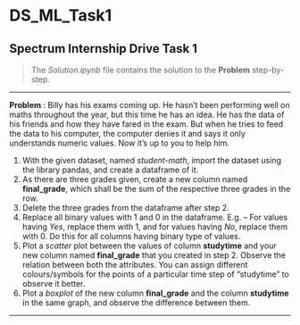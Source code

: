 # DS_ML_Task1

## Spectrum Internship Drive Task 1

>The *Solution.ipynb* file contains the solution to the **Problem** step-by-step.

*****

**Problem** : Billy has his exams coming up. He hasn’t been performing well on maths throughout the year, but this time he has an idea. He has the data of his friends and how they have fared in the exam. But when he tries to feed the data to his computer, the computer denies it and says it only understands numeric values. Now it’s up to you to help him.

1. With the given dataset, named *student-math*, import the dataset using the library pandas, and create a dataframe of it.
2. As there are three grades given, create a new column named **final_grade**, which shall be the sum of the respective three grades in the row.
3. Delete the three grades from the dataframe after step 2.
4. Replace all binary values with 1 and 0 in the dataframe. E.g. – For values having *Yes*, replace them with 1, and for values having *No*, replace them with 0. Do this for all columns having binary type of values.
5. Plot a *scatter* plot between the values of column **studytime** and your new column named **final_grade** that you created in step 2. Observe the relation between both the attributes. You can assign different colours/symbols for the points of a particular time step of “studytime” to observe it better.
6. Plot a *boxplot* of the new column **final_grade** and the column **studytime** in the same graph, and observe the difference between them.

*****
